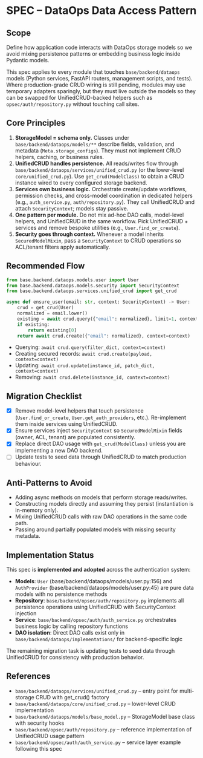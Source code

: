 # SPEC – DataOps Data Access Pattern

## Scope
Define how application code interacts with DataOps storage models so we avoid mixing persistence patterns or embedding business logic inside Pydantic models.

This spec applies to every module that touches `base/backend/dataops` models (Python services, FastAPI routers, management scripts, and tests). Where production-grade CRUD wiring is still pending, modules may use temporary adapters sparingly, but they must live outside the models so they can be swapped for UnifiedCRUD-backed helpers such as `opsec/auth/repository.py` without touching call sites.

## Core Principles
1. **StorageModel = schema only.** Classes under `base/backend/dataops/models/**` describe fields, validation, and metadata (`Meta.storage_configs`). They must not implement CRUD helpers, caching, or business rules.
2. **UnifiedCRUD handles persistence.** All reads/writes flow through `base/backend/dataops/services/unified_crud.py` (or the lower-level `core/unified_crud.py`). Use `get_crud(ModelClass)` to obtain a CRUD instance wired to every configured storage backend.
3. **Services own business logic.** Orchestrate create/update workflows, permission checks, and cross-model coordination in dedicated helpers (e.g., `auth_service.py`, `auth/repository.py`). They call UnifiedCRUD and attach `SecurityContext`; models stay passive.
4. **One pattern per module.** Do not mix ad-hoc DAO calls, model-level helpers, and UnifiedCRUD in the same workflow. Pick UnifiedCRUD + services and remove bespoke utilities (e.g., `User.find_or_create`).
5. **Security goes through context.** Whenever a model inherits `SecuredModelMixin`, pass a `SecurityContext` to CRUD operations so ACL/tenant filters apply automatically.

## Recommended Flow

```python
from base.backend.dataops.models.user import User
from base.backend.dataops.models.security import SecurityContext
from base.backend.dataops.services.unified_crud import get_crud

async def ensure_user(email: str, context: SecurityContext) -> User:
    crud = get_crud(User)
    normalized = email.lower()
    existing = await crud.query({"email": normalized}, limit=1, context=context)
    if existing:
        return existing[0]
    return await crud.create({"email": normalized}, context=context)
```

- Querying: `await crud.query(filter_dict, context=context)`
- Creating secured records: `await crud.create(payload, context=context)`
- Updating: `await crud.update(instance_id, patch_dict, context=context)`
- Removing: `await crud.delete(instance_id, context=context)`

## Migration Checklist
- [x] Remove model-level helpers that touch persistence (`User.find_or_create`, `User.get_auth_providers`, etc.). Re-implement them inside services using UnifiedCRUD.
- [x] Ensure services inject `SecurityContext` so `SecuredModelMixin` fields (owner, ACL, tenant) are populated consistently.
- [x] Replace direct DAO usage with `get_crud(ModelClass)` unless you are implementing a new DAO backend.
- [ ] Update tests to seed data through UnifiedCRUD to match production behaviour.

## Anti-Patterns to Avoid
- Adding async methods on models that perform storage reads/writes.
- Constructing models directly and assuming they persist (instantiation is in-memory only).
- Mixing UnifiedCRUD calls with raw DAO operations in the same code path.
- Passing around partially populated models with missing security metadata.

## Implementation Status

This spec is **implemented and adopted** across the authentication system:

- **Models**: `User` (base/backend/dataops/models/user.py:156) and `AuthProvider` (base/backend/dataops/models/user.py:45) are pure data models with no persistence methods
- **Repository**: `base/backend/opsec/auth/repository.py` implements all persistence operations using UnifiedCRUD with SecurityContext injection
- **Service**: `base/backend/opsec/auth/auth_service.py` orchestrates business logic by calling repository functions
- **DAO isolation**: Direct DAO calls exist only in `base/backend/dataops/implementations/` for backend-specific logic

The remaining migration task is updating tests to seed data through UnifiedCRUD for consistency with production behavior.

## References
- `base/backend/dataops/services/unified_crud.py` – entry point for multi-storage CRUD with get_crud() factory
- `base/backend/dataops/core/unified_crud.py` – lower-level CRUD implementation
- `base/backend/dataops/models/base_model.py` – StorageModel base class with security hooks
- `base/backend/opsec/auth/repository.py` – reference implementation of UnifiedCRUD usage pattern
- `base/backend/opsec/auth/auth_service.py` – service layer example following this spec

